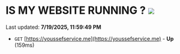 # IS MY WEBSITE RUNNING ? [![](https://img.shields.io/static/v1?label=Sponsor&message=%E2%9D%A4&logo=GitHub&color=%23fe8e86)](https://github.com/sponsors/Youssef-Lehmam)

Last updated: **7/19/2025, 11:59:49 PM**

- `GET` [https://youssefservice.me](https://youssefservice.me) - **Up** (159ms)
